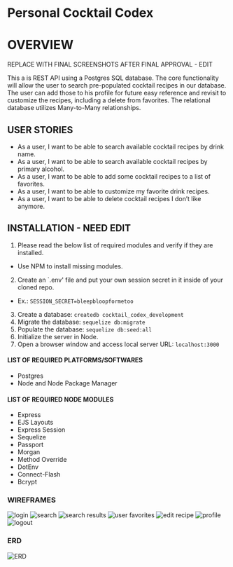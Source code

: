 # Personal Cocktail Codex


# OVERVIEW



REPLACE WITH FINAL SCREENSHOTS AFTER FINAL APPROVAL - EDIT


This a is REST API using a Postgres SQL database. The core functionality will allow the user to search pre-populated cocktail recipes in our database. The user can add those to his profile for future easy reference and revisit to customize the recipes, including a delete from favorites. The relational database utilizes Many-to-Many relationships.

## USER STORIES
- As a user, I want to be able to search available cocktail recipes by drink name. 
- As a user, I want to be able to search available cocktail recipes by primary alcohol.
- As a user, I want to be able to add some cocktail recipes to a list of favorites. 
- As a user, I want to be able to customize my favorite drink recipes. 
- As a user, I want to be able to delete cocktail recipes I don’t like anymore. 

## INSTALLATION - NEED EDIT
1. Please read the below list of required modules and verify if they are installed.
  - Use NPM to install missing modules. 
2. Create an `.env' file and put your own session secret in it inside of your cloned repo.
  - Ex.: ```SESSION_SECRET=bleepbloopformetoo```
3. Create a database: ```createdb cocktail_codex_development```
4. Migrate the database: ```sequelize db:migrate```
5. Populate the database: ```sequelize db:seed:all```
6. Initialize the server in Node.
7. Open a browser window and access local server URL: ```localhost:3000```

#### LIST OF REQUIRED PLATFORMS/SOFTWARES
* Postgres
* Node and Node Package Manager 

#### LIST OF REQUIRED NODE MODULES 
* Express
* EJS Layouts
* Express Session
* Sequelize
* Passport
* Morgan
* Method Override
* DotEnv
* Connect-Flash
* Bcrypt




### WIREFRAMES 
![login](public/assets/readme/wireframes/login.png)
![search](public/assets/readme/wireframes/search.png)
![search results](public/assets/readme/wireframes/search_results.png)
![user favorites](public/assets/readme/wireframes/user_favorites.png)
![edit recipe](public/assets/readme/wireframes/edit_recipe.png)
![profile](public/assets/readme/wireframes/profile.png)
![logout](public/assets/readme/wireframes/logout.png)


### ERD 

![ERD](public/assets/readme/erd_final.png)
